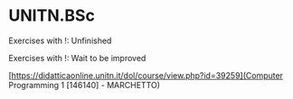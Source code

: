 # UNITN.BSc

Exercises with !: Unfinished

Exercises with !: Wait to be improved

[https://didatticaonline.unitn.it/dol/course/view.php?id=39259](Computer Programming 1 [146140] - MARCHETTO)
